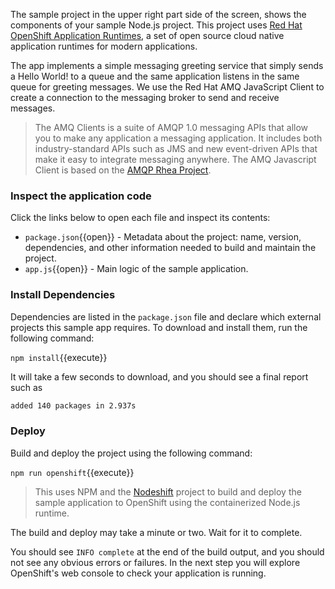 The sample project in the upper right part side of the screen, shows the components of your sample Node.js project. This project uses [Red Hat OpenShift Application Runtimes](http://developers.redhat.com/rhoar), a set of open source cloud native application runtimes for modern applications.

The app implements a simple messaging greeting service that simply sends a Hello World! to a queue and the same application listens in the same queue for greeting messages. We use the Red Hat AMQ JavaScript Client to create a connection to the messaging broker to send and receive messages.

> The AMQ Clients is a suite of AMQP 1.0 messaging APIs that allow you to make any application a messaging application. It includes both industry-standard APIs such as JMS and new event-driven APIs that make it easy to integrate messaging anywhere. The AMQ Javascript Client is based on the [AMQP Rhea Project](https://github.com/amqp/rhea).

### Inspect the application code

Click the links below to open each file and inspect its contents:

* `package.json`{{open}} - Metadata about the project: name, version, dependencies, and other information needed to build and maintain the project.
* `app.js`{{open}} - Main logic of the sample application.

### Install Dependencies

Dependencies are listed in the `package.json` file and declare which external projects this sample app requires.
To download and install them, run the following command:

``npm install``{{execute}}

It will take a few seconds to download, and you should see a final report such as 

```bash
added 140 packages in 2.937s
```

### Deploy

Build and deploy the project using the following command:

```npm run openshift```{{execute}}

> This uses NPM and the [Nodeshift](https://github.com/bucharest-gold/nodeshift) project to build and deploy the sample application to OpenShift using the containerized Node.js runtime.

The build and deploy may take a minute or two. Wait for it to complete.

You should see `INFO complete` at the end of the build output, and you should not see any obvious errors or failures. In the next step you will explore OpenShift's web console to check your application is running.
